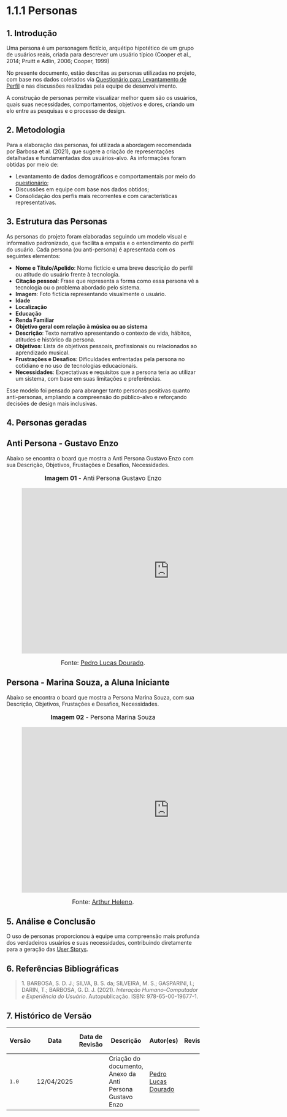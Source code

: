 # 1.1.1 Personas

## 1. Introdução

Uma persona é um personagem fictício, arquétipo hipotético de um grupo de usuários reais, criada para descrever um usuário típico (Cooper et al., 2014; Pruitt e Adlin, 2006; Cooper, 1999)

No presente documento, estão descritas as personas utilizadas no projeto, com base nos dados coletados via [Questionário para Levantamento de Perfil](/Base/1.5.4.Questionario.md) e nas discussões realizadas pela equipe de desenvolvimento.

A construção de personas permite visualizar melhor quem são os usuários, quais suas necessidades, comportamentos, objetivos e dores, criando um elo entre as pesquisas e o processo de design.

## 2. Metodologia

Para a elaboração das personas, foi utilizada a abordagem recomendada por Barbosa et al. (2021), que sugere a criação de representações detalhadas e fundamentadas dos usuários-alvo. As informações foram obtidas por meio de:

- Levantamento de dados demográficos e comportamentais por meio do [questionário](/Base/1.5.4.Questionario.md);
- Discussões em equipe com base nos dados obtidos;
- Consolidação dos perfis mais recorrentes e com características representativas.


## 3. Estrutura das Personas

As personas do projeto foram elaboradas seguindo um modelo visual e informativo padronizado, que facilita a empatia e o entendimento do perfil do usuário. Cada persona (ou anti-persona) é apresentada com os seguintes elementos:

- **Nome e Título/Apelido**: Nome fictício e uma breve descrição do perfil ou atitude do usuário frente à tecnologia.
- **Citação pessoal**: Frase que representa a forma como essa persona vê a tecnologia ou o problema abordado pelo sistema.
- **Imagem**: Foto fictícia representando visualmente o usuário.
- **Idade**
- **Localização**
- **Educação**
- **Renda Familiar**
- **Objetivo geral com relação à música ou ao sistema**
- **Descrição**: Texto narrativo apresentando o contexto de vida, hábitos, atitudes e histórico da persona.
- **Objetivos**: Lista de objetivos pessoais, profissionais ou relacionados ao aprendizado musical.
- **Frustrações e Desafios**: Dificuldades enfrentadas pela persona no cotidiano e no uso de tecnologias educacionais.
- **Necessidades**: Expectativas e requisitos que a persona teria ao utilizar um sistema, com base em suas limitações e preferências.

Esse modelo foi pensado para abranger tanto personas positivas quanto anti-personas, ampliando a compreensão do público-alvo e reforçando decisões de design mais inclusivas.


## 4. Personas geradas

## Anti Persona - Gustavo Enzo
Abaixo se encontra o board que mostra a Anti Persona Gustavo Enzo com sua Descrição, Objetivos, Frustações e Desafios, Necessidades.


<center>
<figure markdown>
  <font size="3"><p style="text-align: center"><b>Imagem 01</b> - Anti Persona Gustavo Enzo</p></font>

<iframe width="768" height="432" src="https://miro.com/app/embed/uXjVIHXe_e0=/?pres=1&frameId=3458764624031428386&embedId=940406405378" frameborder="0" scrolling="no" allow="fullscreen; clipboard-read; clipboard-write" allowfullscreen></iframe>

  <font size="3"><p style="text-align: center">Fonte: 
    [Pedro Lucas Dourado](https://github.com/lucasdray).
  </p></font>

</figure>

</center>

## Persona - Marina Souza, a Aluna Iniciante
Abaixo se encontra o board que mostra a Persona Marina Souza, com sua Descrição, Objetivos, Frustações e Desafios, Necessidades.


<center>
<figure markdown>
  <font size="3"><p style="text-align: center"><b>Imagem 02</b> - Persona Marina Souza</p></font>

<iframe width="768" height="432" src="https://miro.com/app/live-embed/uXjVIHXe_e0=/?moveToViewport=69010,801,5087,13798&embedId=866918555741" frameborder="0" scrolling="no" allow="fullscreen; clipboard-read; clipboard-write" allowfullscreen></iframe>

  <font size="3"><p style="text-align: center">Fonte: 
    [Arthur Heleno](https://github.com/arthur-heleno).
  </p></font>

</figure>

</center>



## 5. Análise e Conclusão

O uso de personas proporcionou à equipe uma compreensão mais profunda dos verdadeiros usuários e suas necessidades, contribuindo diretamente para a geração das [User Storys](Base/1.1.DesignSprint/1.1.3.Decisao.md).

## 6. Referências Bibliográficas

> <a id="REF1">1.</a> BARBOSA, S. D. J.; SILVA, B. S. da; SILVEIRA, M. S.; GASPARINI, I.; DARIN, T.; BARBOSA, G. D. J. (2021). *Interação Humano-Computador e Experiência do Usuário*. Autopublicação. ISBN: 978-65-00-19677-1.

## 7. Histórico de Versão

| Versão | Data       | Data de Revisão | Descrição                                                | Autor(es)                                           | Revisor(es) | Detalhes da revisão |
| ------ | ---------- | --------------- | -------------------------------------------------------- | --------------------------------------------------- | ----------- | ------------------- |
| `1.0`  | 12/04/2025 |                 | Criação do documento, Anexo da Anti Persona Gustavo Enzo | [Pedro Lucas Dourado](https://github.com/lucasdray) |             |                     |
